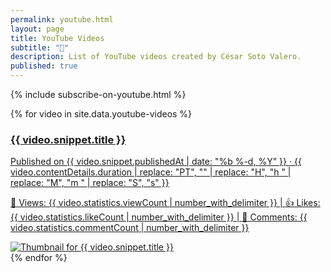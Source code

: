 ```yaml
---
permalink: youtube.html
layout: page
title: YouTube Videos
subtitle: "🎥"
description: List of YouTube videos created by César Soto Valero.
published: true
---
```


{% include subscribe-on-youtube.html %}

<div class="youtube-videos-container">
  {% for video in site.data.youtube-videos %}
  <a href="https://www.youtube.com/watch?v={{ video.id }}" target="_blank" class="youtube-video-link">
    <div class="youtube-video-card">
      <div class="youtube-video-text">
        <h3 class="youtube-video-title">{{ video.snippet.title }}</h3>
        <p class="youtube-video-description">
          Published on {{ video.snippet.publishedAt | date: "%b %-d, %Y" }} · 
          {{ video.contentDetails.duration | replace: "PT", "" | replace: "H", "h " | replace: "M", "m " | replace: "S", "s" }}
        </p>
        <p class="youtube-video-stats">
                  <span>👀 Views: {{ video.statistics.viewCount | number_with_delimiter }}</span> | 
                  <span>👍 Likes: {{ video.statistics.likeCount | number_with_delimiter }}</span> | 
                  <span>💬 Comments: {{ video.statistics.commentCount | number_with_delimiter }}</span>
        </p>
      </div>
      <div class="youtube-video-thumbnail">
        <img src="{{ video.snippet.thumbnails.medium.url }}" alt="Thumbnail for {{ video.snippet.title }}">
      </div>
    </div>
  </a>
  {% endfor %}
</div>

